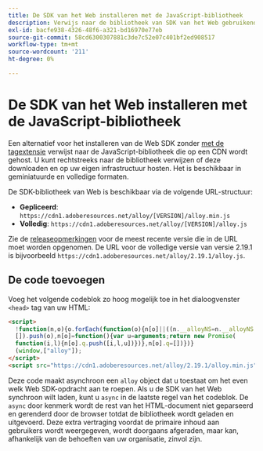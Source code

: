 ```yaml
---
title: De SDK van het Web installeren met de JavaScript-bibliotheek
description: Verwijs naar de bibliotheek van SDK van het Web gebruikend een standalone CDN dossier.
exl-id: bacfe938-4326-48f6-a321-bd16970e77eb
source-git-commit: 58cd6300307881c3de7c52e07c401bf2ed908517
workflow-type: tm+mt
source-wordcount: '211'
ht-degree: 0%

---
```


# De SDK van het Web installeren met de JavaScript-bibliotheek

Een alternatief voor het installeren van de Web SDK zonder [met de tagextensie](extension.md) verwijst naar de JavaScript-bibliotheek die op een CDN wordt gehost. U kunt rechtstreeks naar de bibliotheek verwijzen of deze downloaden en op uw eigen infrastructuur hosten. Het is beschikbaar in geminiatuurde en volledige formaten.

De SDK-bibliotheek van Web is beschikbaar via de volgende URL-structuur:

* **Gepliceerd**: `https://cdn1.adoberesources.net/alloy/[VERSION]/alloy.min.js`
* **Volledig**: `https://cdn1.adoberesources.net/alloy/[VERSION]/alloy.js`

Zie de [releaseopmerkingen](../release-notes.md) voor de meest recente versie die in de URL moet worden opgenomen. De URL voor de volledige versie van versie 2.19.1 is bijvoorbeeld `https://cdn1.adoberesources.net/alloy/2.19.1/alloy.js`.

## De code toevoegen

Voeg het volgende codeblok zo hoog mogelijk toe in het dialoogvenster `<head>` tag van uw HTML:

```html
<script>
  !function(n,o){o.forEach(function(o){n[o]||((n.__alloyNS=n.__alloyNS||
  []).push(o),n[o]=function(){var u=arguments;return new Promise(
  function(i,l){n[o].q.push([i,l,u])})},n[o].q=[])})}
  (window,["alloy"]);
</script>
<script src="https://cdn1.adoberesources.net/alloy/2.19.1/alloy.min.js" async></script>
```

Deze code maakt asynchroon een `alloy` object dat u toestaat om het even welk Web SDK-opdracht aan te roepen. Als u de SDK van het Web synchroon wilt laden, kunt u `async` in de laatste regel van het codeblok. De `async` door kenmerk wordt de rest van het HTML-document niet geparseerd en gerenderd door de browser totdat de bibliotheek wordt geladen en uitgevoerd. Deze extra vertraging voordat de primaire inhoud aan gebruikers wordt weergegeven, wordt doorgaans afgeraden, maar kan, afhankelijk van de behoeften van uw organisatie, zinvol zijn.
